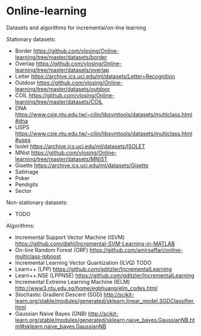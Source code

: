 # Online-learning
Datasets and algorithms for incremental/on-line learning

Stationary datasets:
- Border    https://github.com/vlosing/Online-learning/tree/master/datasets/border
- Overlap   https://github.com/vlosing/Online-learning/tree/master/datasets/overlap
- Letter    https://archive.ics.uci.edu/ml/datasets/Letter+Recognition
- Outdoor   https://github.com/vlosing/Online-learning/tree/master/datasets/outdoor
- COIL      https://github.com/vlosing/Online-learning/tree/master/datasets/COIL
- DNA       https://www.csie.ntu.edu.tw/~cjlin/libsvmtools/datasets/multiclass.html#dna
- USPS      https://www.csie.ntu.edu.tw/~cjlin/libsvmtools/datasets/multiclass.html#usps
- Isolet    https://archive.ics.uci.edu/ml/datasets/ISOLET
- MNist     https://github.com/vlosing/Online-learning/tree/master/datasets/MNIST
- Gisette   https://archive.ics.uci.edu/ml/datasets/Gisette
- Satimage
- Poker
- Pendigits
- Sector

Non-stationary datasets:
- TODO

Algorithms:
- Incremental Support Vector Machine (ISVM) https://github.com/diehl/Incremental-SVM-Learning-in-MATLAB
- On-line Random Forest (ORF)               https://github.com/amirsaffari/online-multiclass-lpboost
- Incremental Learning Vector Quantization (ILVQ) TODO
- Learn++ (LPP) https://github.com/gditzler/IncrementalLearning
- Learn++.NSE (LPPNSE) https://github.com/gditzler/IncrementalLearning
- Incremental Extreme Learning Machine (IELM) http://www3.ntu.edu.sg/home/egbhuang/elm_codes.html
- Stochastic Gradient Descent (SGD) http://scikit-learn.org/stable/modules/generated/sklearn.linear_model.SGDClassifier.html
- Gaussian Naive Bayes (GNB) http://scikit-learn.org/stable/modules/generated/sklearn.naive_bayes.GaussianNB.html#sklearn.naive_bayes.GaussianNB
